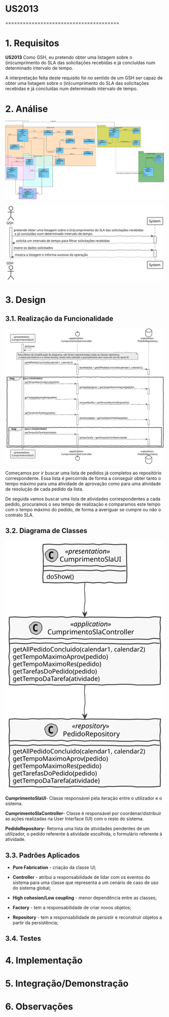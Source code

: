 # US2013
=======================================


# 1. Requisitos

**US2013** Como GSH, eu pretendo obter uma listagem sobre o (in)cumprimento do SLA das solicitações recebidas e já concluídas num determinado intervalo de tempo.

A interpretação feita deste requisito foi no sentido de um GSH ser capaz de obter uma listagem sobre o (in)cumprimento do SLA das solicitações recebidas e já concluídas num determinado intervalo de tempo.

# 2. Análise

![MD2013.jpg](MD2013.jpg)

![SSD2013.svg](SSD2013.svg)

# 3. Design

## 3.1. Realização da Funcionalidade

![SD2013.svg](SD2013.svg)

Começamos por ir buscar uma lista de pedidos já completos ao repositório correspondente. Essa lista é percorrida de forma a conseguir obter tanto o tempo máximo para uma atividade de aprovação como para uma atividade de resolução de cada pedido da lista.

De seguida vamos buscar uma lista de atividades correspondentes a cada pedido, procuramos o seu tempo de realização e comparamos este tempo com o tempo máximo do pedido, de forma a averiguar se cumpre ou não o contrato SLA.


## 3.2. Diagrama de Classes

![CD2013.svg](CD2013.svg)

**CumprimentoSlaUI**- Classe responsável pela iteração entre o utilizador e o sistema.

**CumprimentoSlaController**- Classe é responsável por coordenar/distribuir as ações realizadas na User Interface (UI) com o resto do sistema.

**PedidoRepository**- Retorna uma lista de atividades pendentes de um utilizador, o pedido referente à atividade escolhida, o formulário referente à atividade.


## 3.3. Padrões Aplicados

* **Pure Fabrication** - criação da classe UI;

* **Controller** - atribui a responsabilidade de lidar com os eventos do sistema para uma classe que representa a um cenário de caso de uso do sistema global;

* **High cohesion/Low coupling** - menor dependência entre as classes;

* **Factory** - tem a responsabilidade de criar novos objetos;

* **Repository** - tem a responsabilidade de persistir e reconstruir objetos a partir da persistência;


## 3.4. Testes 


# 4. Implementação


# 5. Integração/Demonstração


# 6. Observações






